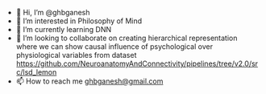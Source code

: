 - 👋 Hi, I’m @ghbganesh
- 👀 I’m interested in Philosophy of Mind
- 🌱 I’m currently learning DNN
- 💞️ I’m looking to collaborate on creating hierarchical representation where we can show causal influence of psychological over physiological variables from dataset https://github.com/NeuroanatomyAndConnectivity/pipelines/tree/v2.0/src/lsd_lemon
- 📫 How to reach me ghbganesh@gmail.com

<!---
ghbganesh/ghbganesh is a ✨ special ✨ repository because its `README.md` (this file) appears on your GitHub profile.
You can click the Preview link to take a look at your changes.
--->
